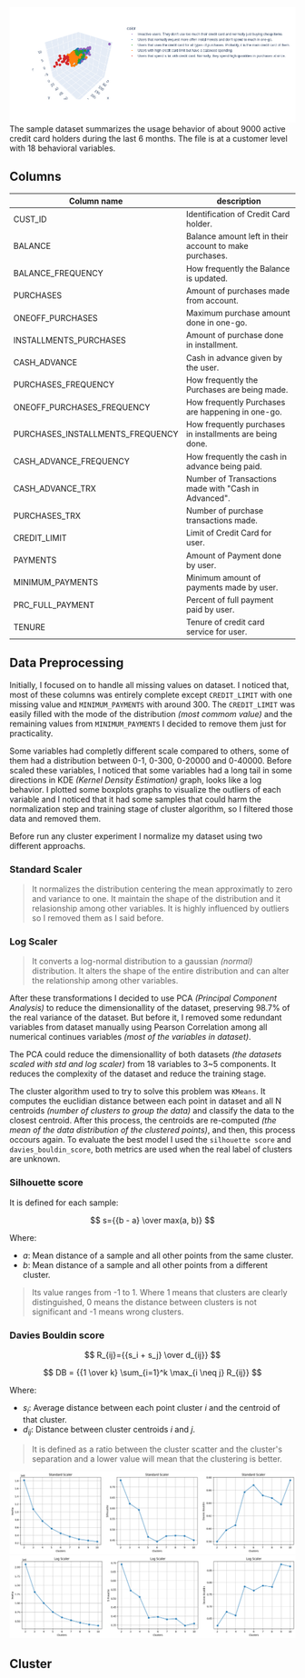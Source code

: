 <img src="/figures/segmentation.png">
The sample dataset summarizes the usage behavior of about 9000 active credit card holders during the last 6 months. The file is at a customer level with 18 behavioral variables.

## Columns
|Column name|description|
|-|-|
|CUST_ID|Identification of Credit Card holder.|
|BALANCE|Balance amount left in their account to make purchases.|
|BALANCE_FREQUENCY|How frequently the Balance is updated.|
|PURCHASES|Amount of purchases made from account.|
|ONEOFF_PURCHASES|Maximum purchase amount done in one-go.|
|INSTALLMENTS_PURCHASES|Amount of purchase done in installment.|
|CASH_ADVANCE|Cash in advance given by the user.|
|PURCHASES_FREQUENCY|How frequently the Purchases are being made.|
|ONEOFF_PURCHASES_FREQUENCY|How frequently Purchases are happening in one-go.|
|PURCHASES_INSTALLMENTS_FREQUENCY|How frequently purchases in installments are being done.|
|CASH_ADVANCE_FREQUENCY|How frequently the cash in advance being paid.|
|CASH_ADVANCE_TRX|Number of Transactions made with "Cash in Advanced".|
|PURCHASES_TRX|Number of purchase transactions made.|
|CREDIT_LIMIT|Limit of Credit Card for user.|
|PAYMENTS|Amount of Payment done by user.|
|MINIMUM_PAYMENTS|Minimum amount of payments made by user.|
|PRC_FULL_PAYMENT|Percent of full payment paid by user.|
|TENURE|Tenure of credit card service for user.|

## Data Preprocessing
Initially, I focused on to handle all missing values on dataset. I noticed that, most of these columns was entirely complete except `CREDIT_LIMIT` with one missing value and `MINIMUM_PAYMENTS` with around 300. The `CREDIT_LIMIT` was easily filled with the mode of the distribution *(most commom value)* and the remaining values from `MINIMUM_PAYMENTS` I decided to remove them just for practicality.

Some variables had completly different scale compared to others, some of them had a distribution between 0-1, 0-300, 0-20000 and 0-40000. Before scaled these variables, I noticed that some variables had a long tail in some directions in KDE *(Kernel Density Estimation)* graph, looks like a log behavior. I plotted some boxplots graphs to visualize the outliers of each variable and I noticed that it had some samples that could harm the normalization step and training stage of cluster algorithm, so I filtered those data and removed them.

Before run any cluster experiment I normalize my dataset using two different approachs.

### Standard Scaler
> It normalizes the distribution centering the mean approximatly to zero and variance to one. It maintain the shape of the distribution and it relasionship among other variables. It is highly influenced by outliers so I removed them as I said before.

### Log Scaler
> It converts a log-normal distribution to a gaussian *(normal)* distribution. It alters the shape of the entire distribution and can alter the relationship among other variables.

After these transformations I decided to use PCA *(Principal Component Analysis)* to reduce the dimensionallity of the dataset, preserving 98.7% of the real variance of the dataset. But before it, I removed some redundant variables from dataset manually using Pearson Correlation among all numerical continues variables *(most of the variables in dataset)*.

The PCA could reduce the dimensionallity of both datasets *(the datasets scaled with std and log scaler)* from 18 variables to 3~5 components. It reduces the complexity of the dataset and reduce the training stage.

The cluster algorithm used to try to solve this problem was `KMeans`. It computes the euclidian distance between each point in dataset and all N centroids *(number of clusters to group the data)* and classify the data to the closest centroid. After this process, the centroids are re-computed *(the mean of the data distribution of the clustered points)*, and then, this process occours again. To evaluate the best model I used the `silhouette score` and `davies_bouldin_score`, both metrics are used when the real label of clusters are unknown.

### Silhouette score
It is defined for each sample:

$$
s={{b - a} \over max(a, b)}
$$

Where:
- $a$: Mean distance of a sample and all other points from the same cluster.
- $b$: Mean distance of a sample and all other points from a different cluster.

> Its value ranges from -1 to 1. Where 1 means that clusters are clearly distinguished, 0 means the distance between clusters is not significant and -1 means wrong clusters.

### Davies Bouldin score
$$
R_{ij}={{s_i + s_j} \over d_{ij}}
$$

$$
DB = {{1 \over k} \sum_{i=1}^k \max_{i \neq j} R_{ij}}
$$

Where:
- $s_i$: Average distance between each point cluster $i$ and the centroid of that cluster.
- $d_{ij}$: Distance between cluster centroids $i$ and $j$.

> It is defined as a ratio between the cluster scatter and the cluster's separation and a lower value will mean that the clustering is better.

<img src="/figures/std_scaler_model.png">
<img src="/figures/log_scaler_model.png">

## Cluster
